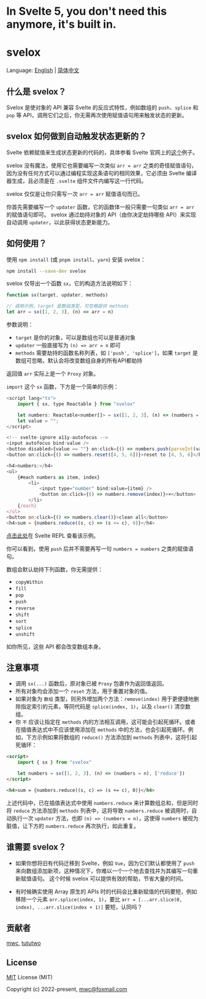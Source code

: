 # In Svelte 5, you don't need this anymore, it's built in.

# svelox

Language: [English](https://github.com/mwc/svelox/README.md) | [简体中文](https://github.com/mwc/svelox/README-zh.md)

## 什么是 svelox？

Svelox 是使对象的 API 兼容 Svelte 的反应式特性，例如数组的 `push`、`splice` 和 `pop` 等 API，调用它们之后，你无需再次使用赋值语句用来触发状态的更新。


## svelox 如何做到自动触发状态更新的？

Svelte 依赖赋值来生成状态更新的代码的，具体参看 Svelte 官网上的[这个](https://svelte.dev/tutorial/updating-arrays-and-objects)例子。

svelox 没有魔法，使用它也需要编写一次类似 `arr = arr` 之类的奇怪赋值语句，因为没有任何方式可以通过编程实现这条语句的相同效果，它必须由 Svelte 编译器生成，且必须是在 `.svelte` 组件文件内编写这一行代码。

svelox 仅仅是让你只需写一次 `arr = arr` 赋值语句而已。

你首先需要编写一个 `updater` 函数，它的函数体一般只需要一句类似 `arr = arr` 的赋值语句即可。
svelox 通过劫持对象的 API（由你决定劫持哪些 API）来实现自动调用 `updater`，以此获得状态更新能力。


## 如何使用？

使用 `npm install` (或 `pnpm install`、`yarn`) 安装 svelox：

```bash
npm install --save-dev svelox
```

svelox 仅导出一个函数 `sx`，它的构造方法说明如下：

```js
function sx(target, updater, methods)

// 调用示例，target 是数组类型，可忽略提供 methods
let arr = sx([1, 2, 3], (n) => arr = n)
```
参数说明：
- `target` 是你的对象，可以是数组也可以是普通对象
- `updater` 一般直接写为 `(n) => arr = n` 即可
- `methods` 需要劫持的函数名称列表，如 `['push', 'splice']`，如果 `target` 是数组可忽略，默认会将改变数组自身的所有API都劫持

返回值 `arr` 实际上是一个 `Proxy` 对象。

`import` 这个 `sx` 函数，下方是一个简单的示例：
```js
<script lang="ts">
    import { sx, type Reactable } from "svelox"

    let numbers: Reactable<number[]> = sx([1, 2, 3], (n) => (numbers = n))
    let value = "";
</script>

<!-- svelte-ignore a11y-autofocus -->
<input autofocus bind:value />
<button disabled={value == ""} on:click={() => numbers.push(parseInt(value, 10))}>add number</button>
<button on:click={() => numbers.reset([4, 5, 6])}>reset to [4, 5, 6]</button>

<h4>numbers:</h4>
<ul>
    {#each numbers as item, index}
        <li>
            <input type="number" bind:value={item} />
            <button on:click={() => numbers.remove(index)}>×</button>
        </li>
    {/each}
</ul>
<button on:click={() => numbers.clear()}>clean all</button>
<h4>sum = {numbers.reduce((s, c) => (s += c), 0)}</h4>
```

[点击此处](https://svelte.dev/repl/0dedb37665014ba99e05415a6107bc21?version=3.53.1)在 Svelte REPL 查看该示例。

你可以看到，使用 `push` 后并不需要再写一句 `numbers = numbers` 之类的赋值语句。

数组会默认劫持下列函数，你无需提供：
- `copyWithin`
- `fill`
- `pop`
- `push`
- `reverse`
- `shift`
- `sort`
- `splice`
- `unshift`

如你所见，这些 API 都会改变数组本身。


## 注意事项

- 调用 `sx(...)` 函数后，原对象已被 `Proxy` 包裹作为返回值返回。
- 所有对象均会添加一个 `reset` 方法，用于重置对象的值。
- 如果对象为 `数组` 类型，则另外增加两个方法：`remove(index)` 用于更便捷地删除指定索引的元素，等同代码是 `splice(index, 1)`，以及 `clear()` 清空数组。
- 你 `不` 应该让指定在 `methods` 内的方法相互调用，这可能会引起死循环。或者在插值表达式中不应该使用添加在 `methods` 中的方法，也会引起死循环。例如，下方示例如果将数组的 `reduce()` 方法添加到 `methods` 列表中，这将引起死循环：
```html
<script>
    import { sx } from "svelox"

    let numbers = sx([1, 2, 3], (n) => (numbers = n), ['reduce'])
</script>

<h4>sum = {numbers.reduce((s, c) => (s += c), 0)}</h4>
```
上述代码中，已在插值表达式中使用 `numbers.reduce` 来计算数组总和，但是同时将 `reduce` 方法添加到 `methods` 列表中，这将导致 `numbers.reduce` 被调用时，自动执行一次 `updater` 方法，也即 `(n) => (numbers = n)`，这使得 `numbers` 被视为脏值，让下方的 `numbers.reduce` 再次执行，如此重复。


## 谁需要 svelox？
- 如果你想将旧有代码迁移到 Svelte，例如 `Vue`，因为它们默认都使用了 `push` 来向数组添加新项，这种情况下，你难以一个一个地去查找并为其编写一句重新赋值语句。
这个时候 svelox 可以提供有效的帮助，节省大量的时间。

- 有时候确实使用 Array 原生的 APIs 时的代码会比重新赋值的代码要短，例如移除一个元素 `arr.splice(index, 1)`，要比 `arr = [...arr.slice(0, index), ...arr.slice(index + 1)]` 要短，认同吗？


## 贡献者

[mwc](https://github.com/mwc),
[tututwo](https://github.com/tututwo)

## License

[MIT](https://github.com/mwc/svelox/license) License (MIT)

Copyright (c) 2022-present, mwc@foxmail.com
